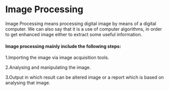 # Image Processing
Image Processing means processing digital image by means of a digital computer. We can also say that it is a use of computer algorithms, in order to get enhanced image either to extract some useful information.

#### Image processing mainly include the following steps:
1.Importing the image via image acquisition tools.

2.Analysing and manipulating the image.

3.Output in which result can be altered image or a report which is based on analysing that image.
